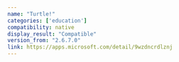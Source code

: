 ```yaml
---
name: "Turtle!"
categories: ['education']
compatibility: native
display_result: "Compatible"
version_from: "2.6.7.0"
link: https://apps.microsoft.com/detail/9wzdncrdlznj
---
```

